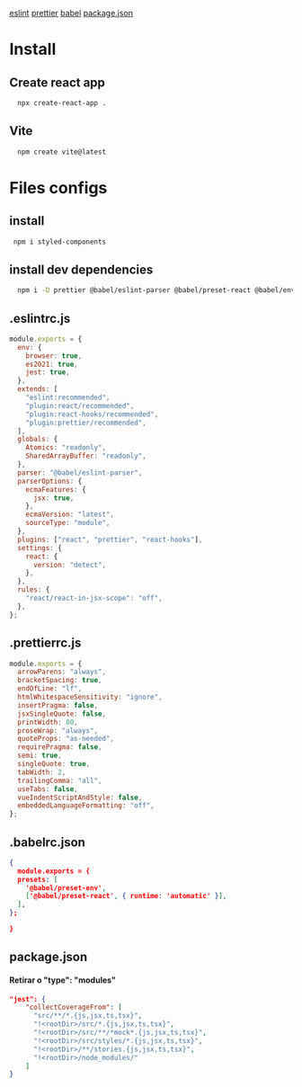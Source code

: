 [eslint](#eslintrcjs)
[prettier](#prettierrcjs)
[babel](#babelrcjson)
[package.json](#packagejson)

# Install

## Create react app

```zsh
  npx create-react-app .
```

## Vite

```zsh
  npm create vite@latest
```

# Files configs

## install

```zsh
 npm i styled-components
```

## install dev dependencies

```zsh
  npm i -D prettier @babel/eslint-parser @babel/preset-react @babel/env eslint eslint-plugin-prettier eslint-config-prettier eslint-plugin-react eslint-plugin-react-hooks jest-styled-components
```

## .eslintrc.js

```js
module.exports = {
  env: {
    browser: true,
    es2021: true,
    jest: true,
  },
  extends: [
    "eslint:recommended",
    "plugin:react/recommended",
    "plugin:react-hooks/recommended",
    "plugin:prettier/recommended",
  ],
  globals: {
    Atomics: "readonly",
    SharedArrayBuffer: "readonly",
  },
  parser: "@babel/eslint-parser",
  parserOptions: {
    ecmaFeatures: {
      jsx: true,
    },
    ecmaVersion: "latest",
    sourceType: "module",
  },
  plugins: ["react", "prettier", "react-hooks"],
  settings: {
    react: {
      version: "detect",
    },
  },
  rules: {
    "react/react-in-jsx-scope": "off",
  },
};
```

## .prettierrc.js

```js
module.exports = {
  arrowParens: "always",
  bracketSpacing: true,
  endOfLine: "lf",
  htmlWhitespaceSensitivity: "ignore",
  insertPragma: false,
  jsxSingleQuote: false,
  printWidth: 80,
  proseWrap: "always",
  quoteProps: "as-needed",
  requirePragma: false,
  semi: true,
  singleQuote: true,
  tabWidth: 2,
  trailingComma: "all",
  useTabs: false,
  vueIndentScriptAndStyle: false,
  embeddedLanguageFormatting: "off",
};
```

## .babelrc.json

```json
{
  module.exports = {
  presets: [
    '@babel/preset-env',
    ['@babel/preset-react', { runtime: 'automatic' }],
  ],
};

}
```

## package.json

#### Retirar o "type": "modules"
```json
"jest": {
    "collectCoverageFrom": [
      "src/**/*.{js,jsx,ts,tsx}",
      "!<rootDir>/src/*.{js,jsx,ts,tsx}",
      "!<rootDir>/src/**/*mock*.{js,jsx,ts,tsx}",
      "!<rootDir>/src/styles/*.{js,jsx,ts,tsx}",
      "!<rootDir>/**/stories.{js,jsx,ts,tsx}",
      "!<rootDir>/node_modules/"
    ]
}
```

